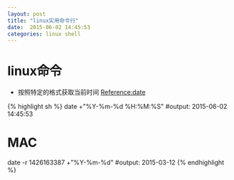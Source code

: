 ```yaml
---
layout: post
title: "linux实用命令行"
date:  2015-06-02 14:45:53
categories: linux shell
---
```


# linux命令

+ 按照特定的格式获取当前时间 [Reference:date](http://man7.org/linux/man-pages/man1/date.1.html)

{% highlight sh %}
date +"%Y-%m-%d %H:%M:%S"
#output: 2015-06-02 14:45:53

# MAC
date -r 1426163387 +"%Y-%m-%d"
#output: 2015-03-12
{% endhighlight %}


